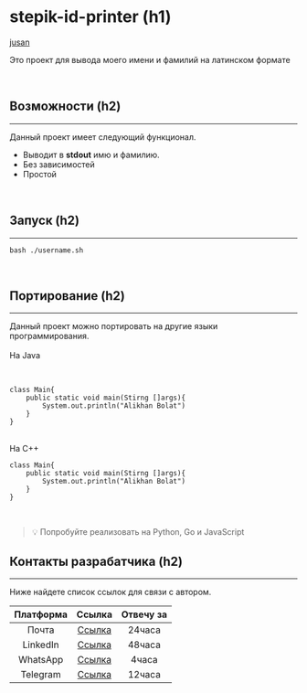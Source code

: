 # stepik-id-printer (h1)

[jusan](https://ucarecdn.com/02b8ff49-8f2b-4ce9-be84-7d4bdc6b9b67/)


Это проект для вывода моего имени и фамилий на латинском формате 

<br>

## Возможности (h2)

___

Данный проект имеет следующий функционал.

- Выводит в **stdout** имю и фамилию.  
- Без зависимостей  
- Простой  
<br>

 ## Запуск (h2)

 ___

 ```bash ./username.sh```

<br>

 ## Портирование (h2)

 ___

Данный проект можно портировать на другие языки программирования.  
<br>
На Java
 
<br>

```
class Main{
    public static void main(Stirng []args){
        System.out.println("Alikhan Bolat")
    }
}
```

<br>
На C++

<br>

```
class Main{
    public static void main(Stirng []args){
        System.out.println("Alikhan Bolat")
    }
}
```

<br>

> :bulb: Попробуйте реализовать на Python, Go 
и JavaScript

## Контакты разрабатчика (h2)

___

Ниже найдете список ссылок для связи с автором.

|Платформа|Ссылка |Отвечу за|
|:--------:|:------:|:--------:|
|Почта    |[Ссылка](mailto:alikhan.bolat.kz)| 24часа  |
|LinkedIn |[Ссылка](https://www.linkedin.com/in/alikhan-bolat-018619259/)| 48часа  |
|WhatsApp |[Ссылка](http://wa.me/77002854132)| 4часа   |
|Telegram |[Ссылка](https://tlgg.ru/venqkenivish)| 12часа  |